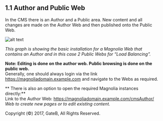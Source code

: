 ## 1.1	Author and Public Web


In the CMS there is an Author and a Public area. New content and all changes are made on the Author Web and then published onto the Public Web.

![alt text](//reference/Author-and-Public-Web.png "Author and Public Web")

*This graph is showing the basic installation for a Magnolia Web that contains an Author and in this case 2 Public Webs for “Load Balancing”.*

**Note: Editing is done on the author web. Public browsing is done on the public web.**  
Generally, one should always login via the link https://magnoliadomain.example.com and navigate to the Webs as required.  

** There is also an option to open the required Magnolia instances directly:**  
Link to the Author Web: https://magnoliadomain.example.com/cmsAuthor/  
*Web to create new pages or to edit existing content.*

Copyright (©) 2017, GateB, All Rights Reserved.
